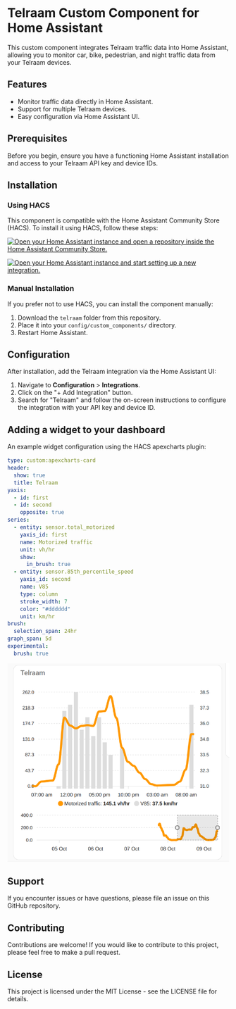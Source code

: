 # Telraam Custom Component for Home Assistant

This custom component integrates Telraam traffic data into Home Assistant, allowing you to monitor car, bike, pedestrian, and night traffic data from your Telraam devices.

## Features

- Monitor traffic data directly in Home Assistant.
- Support for multiple Telraam devices.
- Easy configuration via Home Assistant UI.

## Prerequisites

Before you begin, ensure you have a functioning Home Assistant installation and access to your Telraam API key and device IDs.

## Installation

### Using HACS

This component is compatible with the Home Assistant Community Store (HACS). To install it using HACS, follow these steps:

[![Open your Home Assistant instance and open a repository inside the Home Assistant Community Store.](https://my.home-assistant.io/badges/hacs_repository.svg)](https://my.home-assistant.io/redirect/hacs_repository/?owner=kervel&repository=telraam-hacs&category=integration)

[![Open your Home Assistant instance and start setting up a new integration.](https://my.home-assistant.io/badges/config_flow_start.svg)](https://my.home-assistant.io/redirect/config_flow_start/?domain=telraam)

### Manual Installation

If you prefer not to use HACS, you can install the component manually:

1. Download the `telraam` folder from this repository.
2. Place it into your `config/custom_components/` directory.
3. Restart Home Assistant.

## Configuration

After installation, add the Telraam integration via the Home Assistant UI:

1. Navigate to **Configuration** > **Integrations**.
2. Click on the "+ Add Integration" button.
3. Search for "Telraam" and follow the on-screen instructions to configure the integration with your API key and device ID.

## Adding a widget to your dashboard

An example widget configuration using the HACS apexcharts plugin:

```yaml
type: custom:apexcharts-card
header:
  show: true
  title: Telraam
yaxis:
  - id: first
  - id: second
    opposite: true
series:
  - entity: sensor.total_motorized
    yaxis_id: first
    name: Motorized traffic
    unit: vh/hr
    show:
      in_brush: true
  - entity: sensor.85th_percentile_speed
    yaxis_id: second
    name: V85
    type: column
    stroke_width: 7
    color: "#dddddd"
    unit: km/hr
brush:
  selection_span: 24hr
graph_span: 5d
experimental:
  brush: true
```

![Screenshot](./screenshots/widget.png)



## Support

If you encounter issues or have questions, please file an issue on this GitHub repository.

## Contributing

Contributions are welcome! If you would like to contribute to this project, please feel free to make a pull request.

## License

This project is licensed under the MIT License - see the LICENSE file for details.
